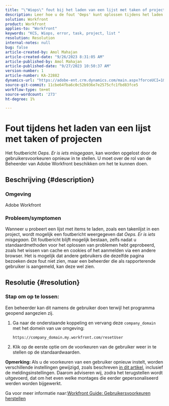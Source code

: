 ```yaml
---
title: "\"Wiops\" fout bij het laden van een lijst met taken of projecten"
description: Leer hoe u de fout 'Oeps' kunt oplossen tijdens het laden van een lijst met taken of projecten in Adobe Workfront. Stel de voorkeuren van de gebruiker opnieuw in.
solution: Workfront
product: Workfront
applies-to: "Workfront"
keywords: "KCS, Wiops, error, task, project, list "
resolution: Resolution
internal-notes: null
bug: false
article-created-by: Amol Mahajan
article-created-date: "9/26/2023 8:31:05 AM"
article-published-by: Amol Mahajan
article-published-date: "9/27/2023 10:50:37 AM"
version-number: 1
article-number: KA-22882
dynamics-url: "https://adobe-ent.crm.dynamics.com/main.aspx?forceUCI=1&pagetype=entityrecord&etn=knowledgearticle&id=306dbe03-475c-ee11-be6f-6045bd006079"
source-git-commit: 11cbe64fba6c0c52b936e7e2575cfc1fbd83fce5
workflow-type: tm+mt
source-wordcount: '273'
ht-degree: 1%

---
```


# Fout tijdens het laden van een lijst met taken of projecten


Het foutbericht *Oeps. Er is iets misgegaan*, kan worden opgelost door de gebruikersvoorkeuren opnieuw in te stellen. U moet over de rol van de Beheerder van Adobe Workfront beschikken om het te kunnen doen.

## Beschrijving {#description}


### <b>Omgeving</b>

Adobe Workfront

### <b>Probleem/symptomen</b>

Wanneer u probeert een lijst met items te laden, zoals een takenlijst in een project, wordt mogelijk een foutbericht weergegeven dat *Oeps. Er is iets misgegaan.* Dit foutbericht blijft mogelijk bestaan, zelfs nadat u standaardmethoden voor het oplossen van problemen hebt geprobeerd, zoals het wissen van cache en cookies of het aanmelden via een andere browser. Het is mogelijk dat andere gebruikers die dezelfde pagina bezoeken deze fout niet zien, maar een beheerder die als rapporterende gebruiker is aangemeld, kan deze wel zien.


## Resolutie {#resolution}


### Stap om op te lossen:

Een beheerder kan dit namens de gebruiker doen terwijl het programma geopend aangezien zij.

1. Ga naar de onderstaande koppeling en vervang deze `company_domain` met het domein van uw omgeving:

   `https://company_domain.my.workfront.com/resetUser`
2. Klik op de eerste optie om de voorkeuren van de gebruiker weer in te stellen op de standaardwaarden.


<b>Opmerking: </b>Als u de voorkeuren van een gebruiker opnieuw instelt, worden verschillende instellingen gewijzigd, zoals beschreven [in dit artikel](https://experienceleague.adobe.com/docs/workfront/using/administration-and-setup/add-users/create-manage-users/reset-a-users-preferences.html), inclusief de meldingsinstellingen. Daarom adviseren wij, zodra het terugstellen wordt uitgevoerd, dat om het even welke montages die eerder gepersonaliseerd werden worden bijgewerkt.

Ga voor meer informatie naar:[Workfront Guide: Gebruikersvoorkeuren herstellen](https://experienceleague.adobe.com/docs/workfront/using/administration-and-setup/add-users/create-manage-users/reset-a-users-preferences.html)

